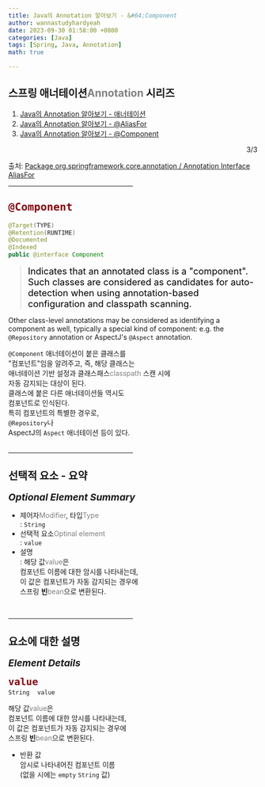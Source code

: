 ```yaml
---
title: Java의 Annotation 알아보기 - &#64;Component
author: wannastudyhardyeah
date: 2023-09-30 01:58:00 +0800
categories: [Java]
tags: [Spring, Java, Annotation]
math: true

---
```

<div class="toc-multiple-posts">
<h2>스프링 애너테이션<span style="color: #808080;">Annotation</span> 시리즈</h2>
<ol class="sc-fmciRz gyCSrP"><li><a href="/posts/Searching-for-Annotation-in-Java/">Java의 Annotation 알아보기 - 애너테이션</a></li>
<li><a href="/posts/Searching-for-Annotation-AliasFor-in-Java/">Java의 Annotation 알아보기 - &#64;AliasFor</a></li>
<li><a href="/posts/Searching-for-Annotation-Component-in-Java/" aria-current="page" class="active">Java의 Annotation 알아보기 - &#64;Component</a></li>
</ol><div class="sc-fIosxK hRRhWV"><div class="sc-gUQvok eBShCz">
<div class="series-number" align="right">3/3</div>
</div></div>
</div>

출처: <a href="https://docs.spring.io/spring-framework/docs/current/javadoc-api/org/springframework/core/annotation/AliasFor.html">Package org.springframework.core.annotation / Annotation Interface AliasFor</a>
<hr width="50%">
<h2 id="what-is-annotation-h2"><code class="language-sql highlighter-rouge" style="color: #83060e; font-size: 1.35rem;">@Component</code></h2>

```java
@Target(TYPE)
@Retention(RUNTIME)
@Documented
@Indexed
public @interface Component
```

> <div style="color:black; font-size:1.15rem">Indicates that an annotated class is a "component". Such classes are considered as candidates for auto-detection when using annotation-based configuration and classpath scanning.
Other class-level annotations may be considered as identifying a component as well, typically a special kind of component: e.g. the ``@Repository`` annotation or AspectJ's ``@Aspect`` annotation.</div>

``@Component`` 애너테이션이 붙은 클래스를<br>
"컴포넌트"임을 알려주고, 즉, 해당 클래스는<br>
애너테이션 기반 설정과 클래스패스<span style="color: #808080;">classpath</span> 스캔 시에<br>
자동 감지되는 대상이 된다.<br>
클래스에 붙은 다른 애너테이션들 역시도<br>
컴포넌트로 인식된다.<br>
특히 컴포넌트의 특별한 경우로,<br>
``@Repository``나<br>
AspectJ의 ``Aspect`` 애너테이션 등이 있다.<br>
<br>
<hr width="50%">
<h2 id="optional-element-summary-h2">선택적 요소 - 요약</h2>
<b style="font-size:1.2rem"><i>Optional Element Summary</i></b><br>

- 제어자<span style="color: #808080;">Modifier</span>, 타입<span style="color: #808080;">Type</span><br>
\: ``String``<br>
- 선택적 요소<span style="color: #808080;">Optinal element</span><br>
\: ``value``<br>
- 설명<br>
\: 해당 값<span style="color: #808080;">value</span>은<br>
컴포넌트 이름에 대한 암시를 나타내는데,<br>
이 값은 컴포넌트가 자동 감지되는 경우에<br>
스프링 <b>빈</b><span style="color: #808080;">bean</span>으로 변환된다.<br>
<br>
<hr width="50%">
<h2 id="element-details-h2">요소에 대한 설명</h2>
<b style="font-size:1.2rem"><i>Element Details</i></b><br>

<code class="language-sql highlighter-rouge" style="color: #83060e; font-size: 1.25rem;"><b>value</b></code><br>
``String``&nbsp;&nbsp;&nbsp;&nbsp;``value``<br>

해당 값<span style="color: #808080;">value</span>은<br>
컴포넌트 이름에 대한 암시를 나타내는데,<br>
이 값은 컴포넌트가 자동 감지되는 경우에<br>
스프링 <b>빈</b><span style="color: #808080;">bean</span>으로 변환된다.<br> 

- 반환 값<br>
암시로 나타내어진 컴포넌트 이름<br>
(없을 시에는 ``empty`` ``String`` 값)<br>